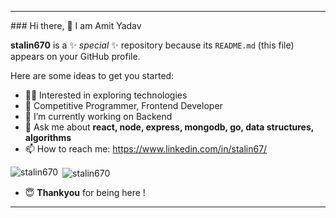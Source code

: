 <hr/>
### Hi there, 👋 I am Amit Yadav

**stalin670** is a ✨ _special_ ✨ repository because its `README.md` (this file) appears on your GitHub profile.

Here are some ideas to get you started:

- 👨‍💻 Interested in exploring technologies
- 🔭 Competitive Programmer, Frontend Developer
- 🌱 I’m currently working on Backend
- 💬 Ask me about **react, node, express, mongodb, go, data structures, algorithms**
- 📫 How to reach me: https://www.linkedin.com/in/stalin67/

<p><img align="left" src="https://github-readme-stats.vercel.app/api/top-langs?username=stalin670&show_icons=true&locale=en&layout=compact" alt="stalin670" /></p>

<p>&nbsp;<img align="center" src="https://github-readme-stats.vercel.app/api?username=stalin670&show_icons=true&locale=en" alt="stalin670" /></p>

- 😇 **Thankyou** for being here !

<hr/>
